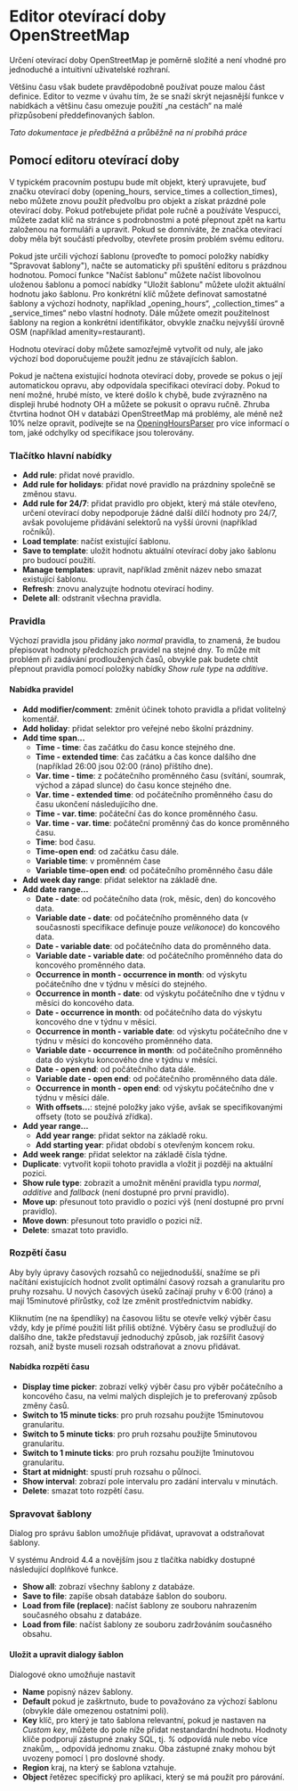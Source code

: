 # Editor otevírací doby OpenStreetMap

Určení otevírací doby OpenStreetMap je poměrně složité a není vhodné pro jednoduché a intuitivní uživatelské rozhraní.

Většinu času však budete pravděpodobně používat pouze malou část definice. Editor to vezme v úvahu tím, že se snaží skrýt nejasnější funkce v nabídkách a většinu času omezuje použití „na cestách“ na malé přizpůsobení předdefinovaných šablon.

_Tato dokumentace je předběžná a průběžně na ní probíhá práce_

## Pomocí editoru otevírací doby

V typickém pracovním postupu bude mít objekt, který upravujete, buď značku otevírací doby (opening_hours, service_times a collection_times), nebo můžete znovu použít předvolbu pro objekt a získat prázdné pole otevírací doby. Pokud potřebujete přidat pole ručně a používáte Vespucci, můžete zadat klíč na stránce s podrobnostmi a poté přepnout zpět na kartu založenou na formuláři a upravit. Pokud se domníváte, že značka otevírací doby měla být součástí předvolby, otevřete prosím problém svému editoru.

Pokud jste určili výchozí šablonu (proveďte to pomocí položky nabídky "Spravovat šablony"), načte se automaticky při spuštění editoru s prázdnou hodnotou. Pomocí funkce "Načíst šablonu" můžete načíst libovolnou uloženou šablonu a pomocí nabídky "Uložit šablonu" můžete uložit aktuální hodnotu jako šablonu. Pro konkrétní klíč můžete definovat samostatné šablony a výchozí hodnoty, například „opening_hours“, „collection_times“ a „service_times“ nebo vlastní hodnoty. Dále můžete omezit použitelnost šablony na region a konkrétní identifikátor, obvykle značku nejvyšší úrovně OSM (například amenity=restaurant).

Hodnotu otevírací doby můžete samozřejmě vytvořit od nuly, ale jako výchozí bod doporučujeme použít jednu ze stávajících šablon.

Pokud je načtena existující hodnota otevírací doby, provede se pokus o její automatickou opravu, aby odpovídala specifikaci otevírací doby. Pokud to není možné, hrubé místo, ve které došlo k chybě, bude zvýrazněno na displeji hrubé hodnoty OH a můžete se pokusit o opravu ručně. Zhruba čtvrtina hodnot OH v databázi OpenStreetMap má problémy, ale méně než 10% nelze opravit, podívejte se na [OpeningHoursParser](https://github.com/simonpoole/OpeningHoursParser) pro více informací o tom, jaké odchylky od specifikace jsou tolerovány.

### Tlačítko hlavní nabídky

* __Add rule__: přidat nové pravidlo.
* __Add rule for holidays__: přidat nové pravidlo na prázdniny společně se změnou stavu.
* __Add rule for 24/7__: přidat pravidlo pro objekt, který má stále otevřeno, určení otevírací doby nepodporuje žádné další dílčí hodnoty pro 24/7, avšak povolujeme přidávání selektorů na vyšší úrovni (například ročníků).
* __Load template__: načíst existující šablonu.
* __Save to template__: uložit hodnotu aktuální otevírací doby  jako šablonu pro budoucí použití.
* __Manage templates__: upravit, například změnit název nebo smazat existující šablonu.
* __Refresh__: znovu analyzujte hodnotu otevírací hodiny.
* __Delete all__: odstranit všechna pravidla.

### Pravidla

Výchozí pravidla jsou přidány jako _normal_ pravidla, to znamená, že budou přepisovat hodnoty předchozích pravidel na stejné dny. To může mít problém při zadávání prodloužených časů, obvykle pak budete chtít přepnout pravidla pomocí položky nabídky _Show rule type_ na _additive_.

#### Nabídka pravidel

* __Add modifier/comment__: změnit účinek tohoto pravidla a přidat volitelný komentář.
* __Add holiday__: přidat selektor pro veřejné nebo školní prázdniny.
* __Add time span...__
    * __Time - time__: čas začátku do času konce stejného dne.
    * __Time - extended time__: čas začátku a čas konce dalšího dne (například 26:00 jsou 02:00 (ráno) příštího dne).
    * __Var. time - time__: z počátečního proměnného času (svítání, soumrak, východ a západ slunce) do času konce stejného dne.
    * __Var. time - extended time__: od počátečního proměnného času do času ukončení následujícího dne.
    * __Time - var. time__: počáteční čas do konce proměnného času.
    * __Var. time - var. time__: počáteční proměnný čas do konce proměnného času.
    * __Time__: bod času.
    * __Time-open end__: od začátku času dále.
    * __Variable time__: v proměnném čase
    * __Variable time-open end__: od počátečního proměnného času dále
* __Add week day range__: přidat selektor na základě dne.
* __Add date range...__
    * __Date - date__: od počátečního data (rok, měsíc, den) do koncového data.
    * __Variable date - date__: od počátečního proměnného data (v současnosti specifikace definuje pouze _velikonoce_) do koncového data.
    * __Date - variable date__: od počátečního data do proměnného data.
    * __Variable date - variable date__: od počátečního proměnného data do koncového proměnného data.
    * __Occurrence in month - occurrence in month__: od výskytu počátečního dne v týdnu v měsíci do stejného.
    * __Occurrence in month - date__: od výskytu počátečního dne v týdnu v měsíci do koncového data.
    * __Date - occurrence in month__: od počátečního data do výskytu koncového dne v týdnu v měsíci.
    * __Occurrence in month - variable date__: od výskytu počátečního dne v týdnu v měsíci do koncového proměnného data.
    * __Variable date - occurrence in month__: od počátečního proměnného data do výskytu koncového dne v týdnu v měsíci.
    * __Date - open end__: od počátečního data dále.
    * __Variable date - open end__: od počátečního proměnného data dále.
    * __Occurrence in month - open end__: od výskytu počátečního dne v týdnu v měsíci dále.
    * __With offsets...__: stejné položky jako výše, avšak se specifikovanými offsety (toto se používá zřídka).
* __Add year range...__    
    * __Add year range__: přidat sektor na základě roku.
    * __Add starting year__: přidat období s otevřeným koncem roku.
* __Add week range__: přidat selektor na základě čísla týdne.
* __Duplicate__: vytvořit kopii tohoto pravidla a vložit ji později na aktuální pozici.
* __Show rule type__: zobrazit a umožnit měnění pravidla typu _normal_, _additive_ and _fallback_ (není dostupné pro první pravidlo).
* __Move up__: přesunout toto pravidlo o pozici výš (není dostupné pro první pravidlo).
* __Move down__: přesunout toto pravidlo o pozici níž.
* __Delete__: smazat toto pravidlo.

### Rozpětí času

Aby byly úpravy časových rozsahů co nejjednodušší, snažíme se při načítání existujících hodnot zvolit optimální časový rozsah a granularitu pro pruhy rozsahu. U nových časových úseků začínají pruhy v 6:00 (ráno) a mají 15minutové přírůstky, což lze změnit prostřednictvím nabídky.

Kliknutím (ne na špendlíky) na časovou lištu se otevře velký výběr času vždy, kdy je přímé použití lišt příliš obtížné. Výběry času se prodlužují do dalšího dne, takže představují jednoduchý způsob, jak rozšířit časový rozsah, aniž byste museli rozsah odstraňovat a znovu přidávat.

#### Nabídka rozpětí času

* __Display time picker__: zobrazí velký výběr času pro výběr počátečního a koncového času, na velmi malých displejích je to preferovaný způsob změny časů.
* __Switch to 15 minute ticks__: pro pruh rozsahu použijte 15minutovou granularitu.
* __Switch to 5 minute ticks__: pro pruh rozsahu použijte 5minutovou granularitu.
* __Switch to 1 minute ticks__: pro pruh rozsahu použijte 1minutovou granularitu.
* __Start at midnight__: spustí pruh rozsahu o půlnoci.
* __Show interval__: zobrazí pole intervalu pro zadání intervalu v minutách.
* __Delete__: smazat toto rozpětí času.

### Spravovat šablony

Dialog pro správu šablon umožňuje přidávat, upravovat a odstraňovat šablony.

V systému Android 4.4 a novějším jsou z tlačítka nabídky dostupné následující doplňkové funkce.

* __Show all__: zobrazí všechny šablony z databáze.
* __Save to file__: zapíše obsah databáze šablon do souboru.
* __Load from file (replace)__: načíst šablony ze souboru nahrazením současného obsahu z databáze.
* __Load from file__: načíst šablony ze souboru zadržováním současného obsahu.

#### Uložit a upravit dialogy šablon

Dialogové okno umožňuje nastavit

* __Name__ popisný název šablony.
* __Default__ pokud je zaškrtnuto, bude to považováno za výchozí šablonu (obvykle dále omezenou ostatními poli).
* __Key__ klíč, pro který je tato šablona relevantní, pokud je nastaven na _Custom key_, můžete do pole níže přidat nestandardní hodnotu. Hodnoty klíče podporují zástupné znaky SQL, tj. _%_ odpovídá nule nebo více znakům, *_* odpovídá jednomu znaku. Oba zástupné znaky mohou být uvozeny pomocí _\\_ pro doslovné shody.
* __Region__ kraj, na který se šablona vztahuje.
* __Object__ řetězec specifický pro aplikaci, který se má použít pro párování.


